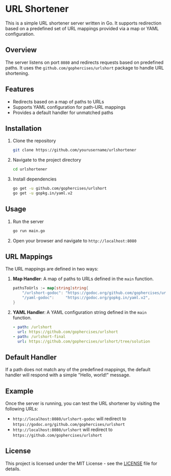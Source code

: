 # URL Shortener

This is a simple URL shortener server written in Go. It supports redirection based on a predefined set of URL mappings provided via a map or YAML configuration.

## Overview

The server listens on port `8080` and redirects requests based on predefined paths. It uses the `github.com/gophercises/urlshort` package to handle URL shortening.

## Features

- Redirects based on a map of paths to URLs
- Supports YAML configuration for path-URL mappings
- Provides a default handler for unmatched paths

## Installation

1. Clone the repository
   ```sh
   git clone https://github.com/yourusername/urlshortener
   ```
2. Navigate to the project directory
   ```sh
   cd urlshortener
   ```
3. Install dependencies
   ```sh
   go get -u github.com/gophercises/urlshort
   go get -u gopkg.in/yaml.v2
   ```

## Usage

1. Run the server
   ```sh
   go run main.go
   ```
2. Open your browser and navigate to `http://localhost:8080`

## URL Mappings

The URL mappings are defined in two ways:

1. **Map Handler**: A map of paths to URLs defined in the `main` function.
   ```go
   pathsToUrls := map[string]string{
       "/urlshort-godoc": "https://godoc.org/github.com/gophercises/urlshort",
       "/yaml-godoc":     "https://godoc.org/gopkg.in/yaml.v2",
   }
   ```

2. **YAML Handler**: A YAML configuration string defined in the `main` function.
   ```yaml
   - path: /urlshort
     url: https://github.com/gophercises/urlshort
   - path: /urlshort-final
     url: https://github.com/gophercises/urlshort/tree/solution
   ```

## Default Handler

If a path does not match any of the predefined mappings, the default handler will respond with a simple "Hello, world!" message.

## Example

Once the server is running, you can test the URL shortener by visiting the following URLs:

- `http://localhost:8080/urlshort-godoc` will redirect to `https://godoc.org/github.com/gophercises/urlshort`
- `http://localhost:8080/urlshort` will redirect to `https://github.com/gophercises/urlshort`

## License

This project is licensed under the MIT License - see the [LICENSE](LICENSE) file for details.
